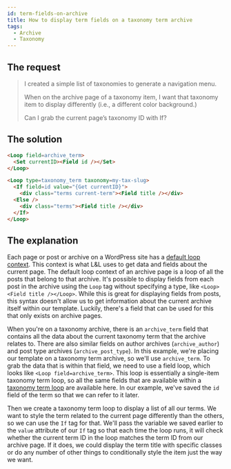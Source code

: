 ```yaml
---
id: term-fields-on-archive
title: How to display term fields on a taxonomy term archive
tags:
  - Archive
  - Taxonomy
---
```

## The request

> I created a simple list of taxonomies to generate a navigation menu.
> 
> When on the archive page of a taxonomy item, I want that taxonomy item to display differently (i.e., a different color background.)
> 
> Can I grab the current page’s taxonomy ID with If?

## The solution

```html
<Loop field=archive_term>
  <Set currentID><Field id /></Set>
</Loop>

<Loop type=taxonomy_term taxonomy=my-tax-slug>
  <If field=id value="{Get currentID}">
    <div class="terms current-term"><Field title /></div>
  <Else />
    <div class="terms"><Field title /></div>
  </If>
</Loop>
```

## The explanation

Each page or post or archive on a WordPress site has a [default loop context](/getting-started/terminology-definitions/default-query). This context is what L&L uses to get data and fields about the current page. The default loop context of an archive page is a loop of all the posts that belong to that archive. It's possible to display fields from each post in the archive using the `Loop` tag without specifying a type, like `<Loop><Field title /></Loop>`. While this is great for displaying fields from posts, this syntax doesn't allow us to get information about the current archive itself within our template. Luckily, there's a field that can be used for this that only exists on archive pages.

When you're on a taxonomy archive, there is an `archive_term` field that contains all the data about the current taxonomy term that the archive relates to. There are also similar fields on author archives (`archive_author`) and post type archives (`archive_post_type`). In this example, we're placing our template on a taxonomy term archive, so we'll use `archive_term`. To grab the data that is within that field, we need to use a field loop, which looks like `<Loop field=archive_term>`. This loop is essentially a single-item taxonomy term loop, so all the same fields that are available within a [taxonomy term loop](/dynamic-tags/loop/taxonomy-term) are available here. In our example, we've saved the `id` field of the term so that we can refer to it later.

Then we create a taxonomy term loop to display a list of all our terms. We want to style the term related to the current page differently than the others, so we can use the `If` tag for that. We'll pass the variable we saved earlier to the `value` attribute of our `If` tag so that each time the loop runs, it will check whether the current term ID in the loop matches the term ID from our archive page. If it does, we could display the term title with specific classes or do any number of other things to conditionally style the item just the way we want.